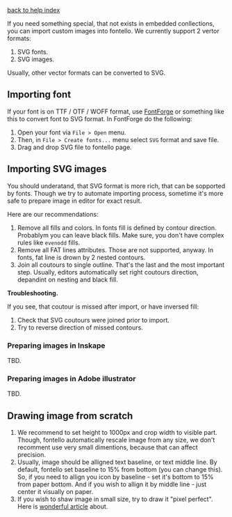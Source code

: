 [back to help index](Help)

If you need something special, that not exists in embedded conllections, you can import custom images into fontello. We currently support 2 vertor formats:

1. SVG fonts.
2. SVG images.

Usually, other vector formats can be converted to SVG.


## Importing font

If your font is on TTF / OTF / WOFF format, use [FontForge](http://fontforge.org) or something like this to convert font to SVG format. In FontForge do the following:

1. Open your font via `File > Open` menu.
2. Then, in `File > Create fonts...` menu select `SVG` format and save file.
3. Drag and drop SVG file to fontello page.


## Importing SVG images

You should underatand, that SVG format is more rich, that can be sopported by fonts. Though we try to automate importing process, sometime it's more safe to prepare image in editor for exact result.

Here are our recommendations:

1. Remove all fills and colors. In fonts fill is defined by contour direction. Probablym you can leave black fills. Make sure, you don't have complex rules like `evenodd` fills.
2. Remove all FAT lines attributes. Those are not supported, anyway. In fonts, fat line is drown by 2 nested contours.
3. Join all coutours to single outline. That's the last and the most important step. Usually, editors automatically set right coutours direction, depandint on nesting and black fill.


__Troubleshooting.__

If you see, that coutour is missed after import, or have inversed fill:

1. Check that SVG coutours were joined prior to import.
2. Try to reverse direction of missed contours.

### Preparing images in Inskape

TBD.

### Preparing images in Adobe illustrator

TBD.


## Drawing image from scratch

1. We recommend to set height to 1000px and crop width to visible part. Though, fontello automatically rescale image from any size, we don't recomment use very small dimentions, because that can affect precision.
2. Usually, image should be alligned  text baseline, or text middle line. By default, fontello set baseline to 15% from bottom (you can change this). So, if you need to allign you icon by baseline - set it's bottom to 15% from paper bottom. And if you wish to allign it by middle line - just center it visually on paper.
3. If you wish to shaw image in small size, try to draw it "pixel perfect". Here is [wonderful article](https://github.com/blog/1135-the-making-of-octicons) about.

